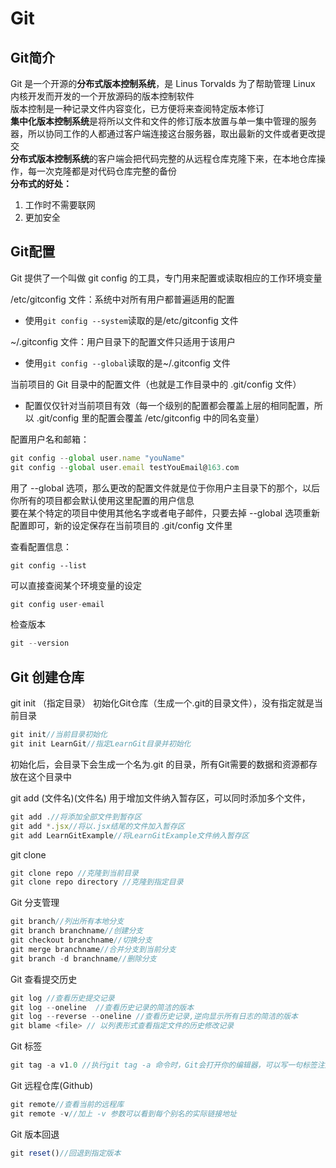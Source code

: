 Git
===
Git简介
---

Git 是一个开源的**分布式版本控制系统**，是 Linus Torvalds 为了帮助管理 Linux 内核开发而开发的一个开放源码的版本控制软件   
版本控制是一种记录文件内容变化，已方便将来查阅特定版本修订    
**集中化版本控制系统**是将所以文件和文件的修订版本放置与单一集中管理的服务器，所以协同工作的人都通过客户端连接这台服务器，取出最新的文件或者更改提交  
**分布式版本控制系统**的客户端会把代码完整的从远程仓库克隆下来，在本地仓库操作，每一次克隆都是对代码仓库完整的备份  
**分布式的好处：**  
1. 工作时不需要联网  
2. 更加安全  

Git配置  
---

Git 提供了一个叫做 git config 的工具，专门用来配置或读取相应的工作环境变量  

/etc/gitconfig 文件：系统中对所有用户都普遍适用的配置  
* 使用```git config --system```读取的是/etc/gitconfig 文件  

~/.gitconfig 文件：用户目录下的配置文件只适用于该用户  
* 使用```git config --global```读取的是~/.gitconfig 文件  

当前项目的 Git 目录中的配置文件（也就是工作目录中的 .git/config 文件）  
* 配置仅仅针对当前项目有效（每一个级别的配置都会覆盖上层的相同配置，所以 .git/config 里的配置会覆盖 /etc/gitconfig 中的同名变量）

配置用户名和邮箱：
```js
git config --global user.name "youName"
git config --global user.email testYouEmail@163.com
```
用了 --global 选项，那么更改的配置文件就是位于你用户主目录下的那个，以后你所有的项目都会默认使用这里配置的用户信息  
要在某个特定的项目中使用其他名字或者电子邮件，只要去掉 --global 选项重新配置即可，新的设定保存在当前项目的 .git/config 文件里  

查看配置信息：
```jsj
git config --list
```
可以直接查阅某个环境变量的设定   
```js
git config user-email
```  
检查版本  
```js
git --version
```

Git 创建仓库  
---
git init （指定目录）  初始化Git仓库（生成一个.git的目录文件），没有指定就是当前目录
```js
git init//当前目录初始化
git init LearnGit//指定LearnGit目录并初始化
```
初始化后，会目录下会生成一个名为.git 的目录，所有Git需要的数据和资源都存放在这个目录中  

git add (文件名)(文件名) 用于增加文件纳入暂存区，可以同时添加多个文件，     
```js
git add .//将添加全部文件到暂存区
git add *.jsx//将以.jsx结尾的文件加入暂存区
git add LearnGitExample//将LearnGitExample文件纳入暂存区 
```

git clone
```js
git clone repo //克隆到当前目录
git clone repo directory //克隆到指定目录
```

Git 分支管理
```js
git branch//列出所有本地分支
git branch branchname//创建分支
git checkout branchname//切换分支
git merge branchname//合并分支到当前分支
git branch -d branchname//删除分支
```

Git 查看提交历史
```js
git log //查看历史提交记录
git log --oneline  //查看历史记录的简洁的版本
git log --reverse --oneline //查看历史记录,逆向显示所有日志的简洁的版本
git blame <file> // 以列表形式查看指定文件的历史修改记录
```

Git 标签
```js
git tag -a v1.0 //执行git tag -a 命令时，Git会打开你的编辑器，可以写一句标签注解
```

Git 远程仓库(Github)
```js
git remote//查看当前的远程库
git remote -v//加上 -v 参数可以看到每个别名的实际链接地址
```

Git 版本回退
```js
git reset()//回退到指定版本
```
